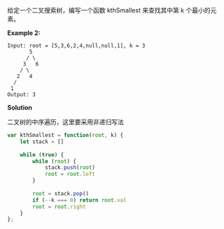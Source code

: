 给定一个二叉搜索树，编写一个函数 kthSmallest 来查找其中第 k 个最小的元素。

**Example 2:**

```
Input: root = [5,3,6,2,4,null,null,1], k = 3
       5
      / \
     3   6
    / \
   2   4
  /
 1
Output: 3
```



**Solution**

二叉树的中序遍历，这里要采用非递归写法

````javascript
var kthSmallest = function(root, k) {
    let stack = []
    
    while (true) {
        while (root) {
            stack.push(root)
            root = root.left
        }
        
        root = stack.pop()
        if (--k === 0) return root.val
        root = root.right
    }
};
````

